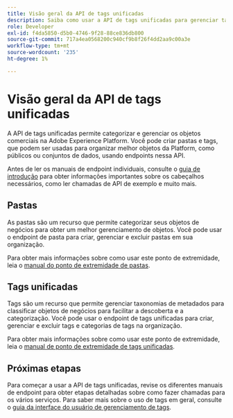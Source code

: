 ```yaml
---
title: Visão geral da API de tags unificadas
description: Saiba como usar a API de tags unificadas para gerenciar tags e pastas unificadas na Adobe Experience Platform.
role: Developer
exl-id: f4da5850-d5b0-4746-9f28-88ce836db800
source-git-commit: 717a4ea0568200c940cf9b8f26f4dd2aa9c00a3e
workflow-type: tm+mt
source-wordcount: '235'
ht-degree: 1%

---
```


# Visão geral da API de tags unificadas

A API de tags unificadas permite categorizar e gerenciar os objetos comerciais na Adobe Experience Platform. Você pode criar pastas e tags, que podem ser usadas para organizar melhor objetos da Platform, como públicos ou conjuntos de dados, usando endpoints nessa API.

Antes de ler os manuais de endpoint individuais, consulte o [guia de introdução](./getting-started.md) para obter informações importantes sobre os cabeçalhos necessários, como ler chamadas de API de exemplo e muito mais.

## Pastas

As pastas são um recurso que permite categorizar seus objetos de negócios para obter um melhor gerenciamento de objetos. Você pode usar o endpoint de pasta para criar, gerenciar e excluir pastas em sua organização.

Para obter mais informações sobre como usar este ponto de extremidade, leia o [manual do ponto de extremidade de pastas](./folders.md).

## Tags unificadas

Tags são um recurso que permite gerenciar taxonomias de metadados para classificar objetos de negócios para facilitar a descoberta e a categorização. Você pode usar o endpoint de tags unificadas para criar, gerenciar e excluir tags e categorias de tags na organização.

Para obter mais informações sobre como usar este ponto de extremidade, leia o [manual de ponto de extremidade de tags unificadas](./tags.md).

## Próximas etapas

Para começar a usar a API de tags unificadas, revise os diferentes manuais de endpoint para obter etapas detalhadas sobre como fazer chamadas para os vários serviços. Para saber mais sobre o uso de tags em geral, consulte o [guia da interface do usuário de gerenciamento de tags](../ui/managing-tags.md).
